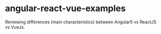 # angular-react-vue-examples
Reviewing differences (main characteristics) between Angular5 vs ReactJS vs VueJs.

  























